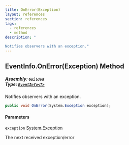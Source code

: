 ```yaml
---
title: OnError(Exception)
layout: references
section: references
tags:
  - references
  - method
description: "

Notifies observers with an exception."
---
```


## EventInfo<T>.OnError(Exception) Method
##### **Assembly:** `Guilded`<br/>**Type:** [`EventInfo<T>`](EventInfo_T_ 'Guilded.EventInfo<T>')

Notifies observers with an exception.

```csharp
public void OnError(System.Exception exception);
```
#### Parameters

<a name='Guilded.EventInfo_T_.OnError(System.Exception).exception'></a>

`exception` [System.Exception](https://docs.microsoft.com/en-us/dotnet/api/System.Exception 'System.Exception')

The next received exception/error